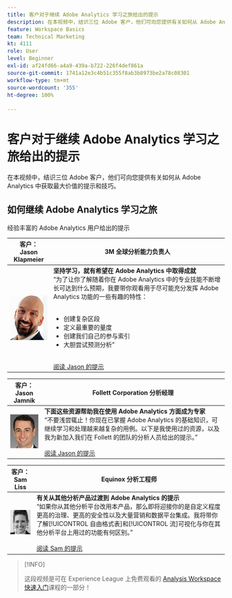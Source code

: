 ```yaml
---
title: 客户对于继续 Adobe Analytics 学习之旅给出的提示
description: 在本视频中，结识三位 Adobe 客户，他们可向您提供有关如何从 Adobe Analytics 中获取最大价值的提示和技巧。
feature: Workspace Basics
team: Technical Marketing
kt: 4111
role: User
level: Beginner
exl-id: af24fd66-a4a9-439a-b722-226f4def861a
source-git-commit: 1741a12e3c4b51c355f8ab3b8973be2a78c08301
workflow-type: tm+mt
source-wordcount: '355'
ht-degree: 100%

---
```


# 客户对于继续 Adobe Analytics 学习之旅给出的提示

在本视频中，结识三位 Adobe 客户，他们可向您提供有关如何从 Adobe Analytics 中获取最大价值的提示和技巧。

## 如何继续 Adobe Analytics 学习之旅

经验丰富的 Adobe Analytics 用户给出的提示

| 客户：<br>Jason Klapmeier | 3M 全球分析能力负责人 |
|------------|------------|
| ![Jason Klapmeier](assets/jasonklapmeier.jpg) | **坚持学习，就有希望在 Adobe Analytics 中取得成就**<br>“为了让你了解随着你在 Adobe Analytics 中的专业技能不断增长可达到什么预期，我要带你观看用于尽可能充分发挥 Adobe Analytics 功能的一些有趣的特性：<br><br><ul><li>创建复杂区段</li><li>定义最重要的量度</li><li>创建我们自己的参与索引</li><li>大胆尝试预测分析”</li></ul><br>[阅读 Jason 的提示](https://experienceleaguecommunities.adobe.com/t5/Adobe-Analytics-Discussions/Incredible-Things-You-Can-Do-in-Adobe-Analytics/td-p/354333) |

| 客户：<br>Jason Jamnik | Follett Corporation 分析经理 |
|------------|------------|
| ![Jason Klapmeier](assets/jasonjamnik.jpg) | **下面这些资源帮助我在使用 Adobe Analytics 方面成为专家**<br>“不要浅尝辄止！你现在已掌握 Adobe Analytics 的基础知识，可继续学习和处理越来越复杂的用例。以下是我使用过的资源，以及我为新加入我们在 Follett 的团队的分析人员给出的提示。”<br><br>[阅读 Jason 的提示](https://experienceleaguecommunities.adobe.com/t5/Adobe-Analytics-Discussions/Here-are-the-resources-I-used-to-become-an-expert-at-using-Adobe/m-p/354226) |

| 客户：<br>Sam Liss | Equinox 分析工程师 |
|------------|------------|
| ![Sam Liss](assets/samliss.jpg) | **有关从其他分析产品过渡到 Adobe Analytics 的提示** <br>“如果你从其他分析平台改用本产品，那么即将迎接你的是自定义程度更高的治理、更高的安全性以及大量营销和数据平台集成。我将带你了解[!UICONTROL 自由格式表]和[!UICONTROL 流]可视化与你在其他分析平台上用过的功能有何区别。”<br><br>[阅读 Sam 的提示](https://experienceleaguecommunities.adobe.com/t5/Adobe-Analytics-Discussions/An-Analyst-s-Quick-Start-Guide-Switching-to-Adobe/td-p/354312) |

>[!INFO]
>
> 这段视频是可在 Experience League 上免费观看的 [Analysis Workspace 快速入门](https://experienceleague.adobe.com/?recommended=Analytics-U-1-2020.1.workspace)课程的一部分！
